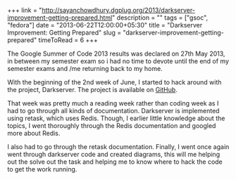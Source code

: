 +++
link    = "http://sayanchowdhury.dgplug.org/2013/darkserver-improvement-getting-prepared.html"
description = ""
tags    = ["gsoc", "fedora"]
date    = "2013-06-22T12:00:00+05:30"
title   = "Darkserver Improvement: Getting Prepared"
slug    = "darkserver-improvement-getting-prepared"
timeToRead = 6
+++

The Google Summer of Code 2013 results was declared on 27th May 2013, in
between my semester exam so i had no time to devote until the end of my
semester exams and /me returning back to my home.

With the beginning of the 2nd week of June, I started to hack around with the
project, Darkserver. The project is available on
[GitHub](https://github.com/kushaldas/darkserver).

That week was pretty much a reading week rather than coding week as I had to
go through all kinds of documentation. Darkserver is implemented using
retask, which uses Redis. Though, I earlier little knowledge about the
topics, I went thoroughly through the Redis documentation and googled more
about Redis.

I also had to go through the retask documentation. Finally, I went once
again went through darkserver code and created diagrams, this will me
helping out the solve out the task and helping me to know where to hack the
code to get the work running.
